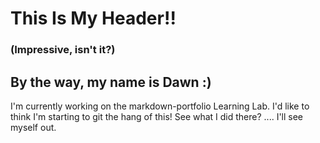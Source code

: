 # This Is My Header!!

### (Impressive, isn't it?)

## By the way, my name is Dawn :)
I'm currently working on the markdown-portfolio Learning Lab. I'd like to think I'm starting to git the hang of this! See what I did there? .... I'll see myself out.
